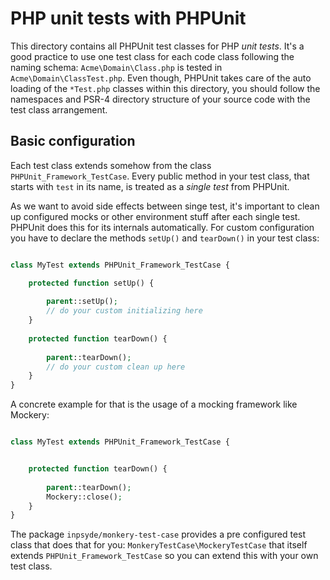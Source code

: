 # PHP unit tests with PHPUnit

This directory contains all PHPUnit test classes for PHP _unit tests_. It's a good practice to use one test class for each code class following the naming schema: `Acme\Domain\Class.php` is tested in `Acme\Domain\ClassTest.php`. Even though, PHPUnit takes care of the auto loading of the `*Test.php` classes within this directory, you should follow the namespaces and PSR-4 directory structure of your source code with the test class arrangement.

## Basic configuration

Each test class extends somehow from the class `PHPUnit_Framework_TestCase`. Every public method in your test class, that starts with `test` in its name, is treated as a _single test_ from PHPUnit.

As we want to avoid side effects between singe test, it's important to clean up configured mocks or other environment stuff after each single test. PHPUnit does this for its internals automatically. For custom configuration you have to declare the methods `setUp()` and `tearDown()` in your test class:

```php

class MyTest extends PHPUnit_Framework_TestCase {

	protected function setUp() {
	
		parent::setUp();
		// do your custom initializing here
	}
	
	protected function tearDown() {
	
		parent::tearDown();
		// do your custom clean up here
	}
}
```

A concrete example for that is the usage of a mocking framework like Mockery: 

```php

class MyTest extends PHPUnit_Framework_TestCase {


	protected function tearDown() {
	
		parent::tearDown();
		Mockery::close();
	}
}
```

The package `inpsyde/monkery-test-case` provides a pre configured test class that does that for you: `MonkeryTestCase\MockeryTestCase` that itself extends `PHPUnit_Framework_TestCase` so you can extend this with your own test class.


